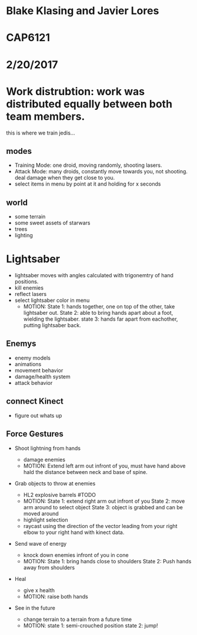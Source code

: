 # Blake Klasing and Javier Lores
# CAP6121 
# 2/20/2017
# 
#
# Work distrubtion:  work was distributed equally between both team members. 

this is where we train jedis...


## modes

- Training Mode: one droid, moving randomly, shooting lasers. 
- Attack Mode: many droids, constantly move towards you, not shooting. deal damage when they get close to you. 
- select items in menu by point at it and holding for x seconds

## world  

- some terrain  
- some sweet assets of starwars  
- trees  
- lighting  
 

# Lightsaber
- lightsaber moves with angles calculated with trigonemtry of hand positions. 
- kill enemies
- reflect lasers
- select lightsaber color in menu
  - MOTION: State 1: hands together, one on top of the other, take lightsaber out. 
            State 2: able to bring hands apart about a foot, wielding the lightsaber. 
            state 3: hands far apart from eachother, putting lightsaber back.
 
## Enemys 
- enemy models
- animations
- movement behavior
- damage/health system
- attack behavior

## connect Kinect  

- figure out whats up


## Force Gestures  

- Shoot lightning from hands
  - damage enemies
  - MOTION: Extend left arm out infront of you, must have hand above 
            hald the distance between neck and base of spine. 
            
- Grab objects to throw at enemies
  - HL2 explosive barrels               #TODO
  - MOTION: State 1: extend right arm out infront of you
            State 2: move arm around to select object
            State 3: object is grabbed and can be moved around 
  - highlight selection
  - raycast using the direction of the vector leading from your right elbow
    to your right hand with kinect data. 

- Send wave of energy  
  - knock down enemies infront of you in cone
  - MOTION: State 1: bring hands close to shoulders
            State 2: Push hands away from shoulders

- Heal
  - give x health
  - MOTION: raise both hands

- See in the future  
  - change terrain to a terrain from a future time
  - MOTION: state 1: semi-crouched position
            state 2: jump!

